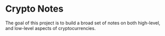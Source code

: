# Crypto Notes

The goal of this project is to build a broad set of notes on both high-level, and low-level aspects of cryptocurrencies.
